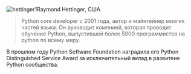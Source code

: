 <a name="Raymond-Hettinger"></a>![hettinger1](http://dropbucket.ru/hettinger1)Raymond Hettinger, США

> Python core developer с 2001 года, автор и мэйнтейнер многих частей языка.
Он руководит компнией, которая проводит обучение Python, выпустившей более 5000  программистов на python по всему миру.

В прошлом году Python Software Foundation наградила его Python Distinguished Service Award за исключительный вклад в развитеие Python сообщества.




